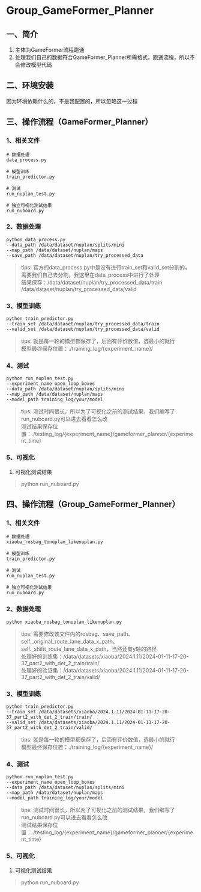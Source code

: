 # Group_GameFormer_Planner
## 一、简介
1. 主体为GameFormer流程跑通
2. 处理我们自己的数据符合GameFormer_Planner所需格式，跑通流程，所以不会修改模型代码

## 二、环境安装
因为环境依赖什么的，不是我配置的，所以忽略这一过程

## 三、操作流程（GameFormer_Planner）
### 1、相关文件
```shell
# 数据处理
data_process.py

# 模型训练
train_predictor.py

# 测试
run_nuplan_test.py

# 独立可视化测试结果
run_nuboard.py
```

### 2、数据处理
```shell
python data_process.py
--data_path /data/dataset/nuplan/splits/mini
--map_path /data/dataset/nuplan/maps
--save_path /data/dataset/nuplan/try_processed_data
```

> tips: 官方的data_process.py中是没有进行train_set和valid_set分割的，需要我们自己去分割，我这里在data_process中进行了处理  
> 结果保存：/data/dataset/nuplan/try_processed_data/train /data/dataset/nuplan/try_processed_data/valid

### 3、模型训练
```shell
python train_predictor.py 
--train_set /data/dataset/nuplan/try_processed_data/train 
--valid_set /data/dataset/nuplan/try_processed_data/valid
```

> tips: 就是每一轮的模型都保存了，后面有评价数值，选最小的就行  
> 模型最终保存位置：./training_log/{experiment_name}/

### 4、测试
```shell
python run_nuplan_test.py
--experiment_name open_loop_boxes
--data_path /data/dataset/nuplan/splits/mini
--map_path /data/dataset/nuplan/maps
--model_path training_log/your/model
```

> tips: 测试时间很长，所以为了可视化之前的测试结果，我们编写了run_nuboard.py可以进去看看怎么改  
> 测试结果保存位置：./testing_log/{experiment_name}/gameformer_planner/{experiment_time}

### 5、可视化
1. 可视化测试结果
> python run_nuboard.py

## 四、操作流程（Group_GameFormer_Planner）
### 1、相关文件
```shell
# 数据处理
xiaoba_rosbag_tonuplan_likenuplan.py

# 模型训练
train_predictor.py

# 测试
run_nuplan_test.py

# 独立可视化测试结果
run_nuboard.py
```

### 2、数据处理
```shell
python xiaoba_rosbag_tonuplan_likenuplan.py
```

> tips: 需要修改该文件内的rosbag、save_path、self._original_route_lane_data_x_path、self._shifit_route_lane_data_x_path，当然还有y轴的路径  
> 处理好的训练集：/data/datasets/xiaoba/2024.1.11/2024-01-11-17-20-37_part2_with_det_2_train/train/   
> 处理好的验证集：/data/datasets/xiaoba/2024.1.11/2024-01-11-17-20-37_part2_with_det_2_train/valid/

### 3、模型训练
```shell
python train_predictor.py 
--train_set /data/datasets/xiaoba/2024.1.11/2024-01-11-17-20-37_part2_with_det_2_train/train/  
--valid_set /data/datasets/xiaoba/2024.1.11/2024-01-11-17-20-37_part2_with_det_2_train/valid/
```

> tips: 就是每一轮的模型都保存了，后面有评价数值，选最小的就行  
> 模型最终保存位置：./training_log/{experiment_name}/

### 4、测试
```shell
python run_nuplan_test.py
--experiment_name open_loop_boxes
--data_path /data/dataset/nuplan/splits/mini
--map_path /data/dataset/nuplan/maps
--model_path training_log/your/model
```

> tips: 测试时间很长，所以为了可视化之前的测试结果，我们编写了run_nuboard.py可以进去看看怎么改  
> 测试结果保存位置：./testing_log/{experiment_name}/gameformer_planner/{experiment_time}

### 5、可视化
1. 可视化测试结果
> python run_nuboard.py